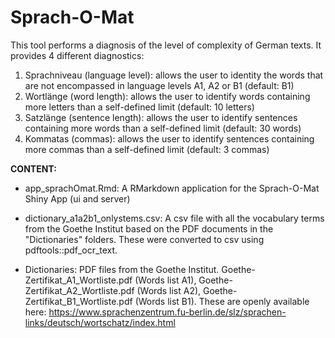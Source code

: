 # Sprach-O-Mat

This tool performs a diagnosis of the level of complexity of German texts. It provides 4 different diagnostics:

1) Sprachniveau (language level): allows the user to identity the words that are not encompassed in language levels A1, A2 or B1 (default: B1)
2) Wortlänge (word length): allows the user to identify words containing more letters than a self-defined limit (default: 10 letters)
3) Satzlänge (sentence length): allows the user to identify sentences containing more words than a self-defined limit (default: 30 words)
4) Kommatas (commas): allows the user to identify sentences containing more commas than a self-defined limit (default: 3 commas)

**CONTENT:**

- app_sprachOmat.Rmd: A RMarkdown application for the Sprach-O-Mat Shiny App (ui and server)

- dictionary_a1a2b1_onlystems.csv: A csv file with all the vocabulary terms from the Goethe Institut based on the PDF documents in the "Dictionaries" folders. These were converted to csv using pdftools::pdf_ocr_text. 

- Dictionaries: PDF files from the Goethe Institut. Goethe-Zertifikat_A1_Wortliste.pdf (Words list A1), Goethe-Zertifikat_A2_Wortliste.pdf (Words list A2), Goethe-Zertifikat_B1_Wortliste.pdf (Words list B1). These are openly available here: https://www.sprachenzentrum.fu-berlin.de/slz/sprachen-links/deutsch/wortschatz/index.html


